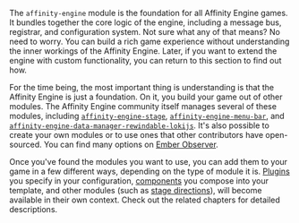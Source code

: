 The `affinity-engine` module is the foundation for all Affinity Engine games. It bundles together the core logic of the engine, including a message bus, registrar, and configuration system. Not sure what any of that means? No need to worry. You can build a rich game experience without understanding the inner workings of the Affinity Engine. Later, if you want to extend the engine with custom functionality, you can return to this section to find out how.

For the time being, the most important thing is understanding is that the Affinity Engine is just a foundation. On it, you build your game out of other modules. The Affinity Engine community itself manages several of these modules, including [`affinity-engine-stage`](/stage), [`affinity-engine-menu-bar`](/menu-bar), and [`affinity-engine-data-manager-rewindable-lokijs`](/plugins/data-manager-rewindable-lokijs). It's also possible to create your own modules or to use ones that other contributors have open-sourced. You can find many options on [Ember Observer](https://emberobserver.com/).

Once you've found the modules you want to use, you can add them to your game in a few different ways, depending on the type of module it is. [Plugins](/engine/plugins) you specify in your configuration, [components](/engine/components) you compose into your template, and other modules (such as [stage directions](/stage/direction)), will become available in their own context. Check out the related chapters for detailed descriptions.
